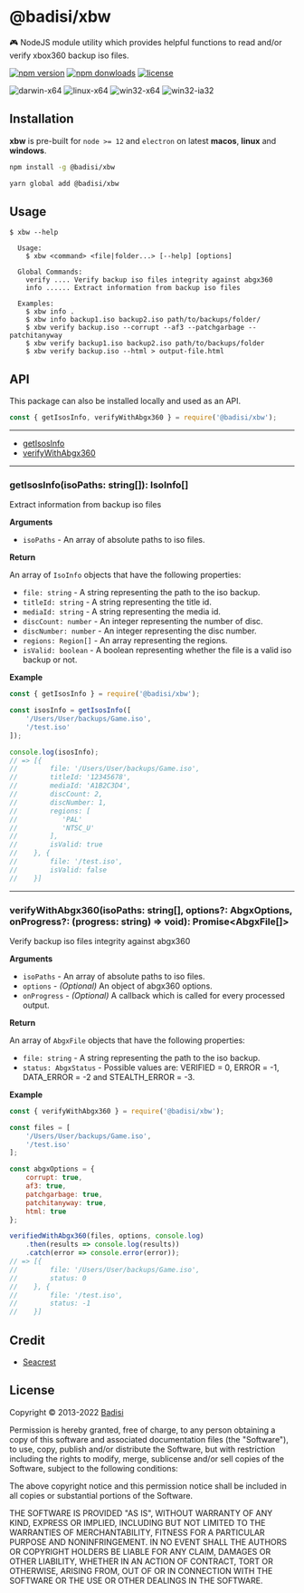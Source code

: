 # @badisi/xbw

🎮 NodeJS module utility which provides helpful functions to read and/or verify xbox360 backup iso files.

[![npm version](https://img.shields.io/npm/v/@badisi/xbw.svg?color=blue&logo=npm)][npm]
[![npm donwloads](https://img.shields.io/npm/dw/@badisi/xbw.svg?color=7986CB&logo=npm)][npm-dl]
[![license](https://img.shields.io/badge/license-custom-ff69b4)][license]

![darwin-x64](https://img.shields.io/badge/darwin-x64-green)
![linux-x64](https://img.shields.io/badge/linux-x64-green)
![win32-x64](https://img.shields.io/badge/win32-x64-green)
![win32-ia32](https://img.shields.io/badge/win32-ia32-green)


## Installation

**xbw** is pre-built for `node >= 12` and `electron` on latest ****macos****, ****linux**** and ****windows****.

```sh
npm install -g @badisi/xbw
```

```sh
yarn global add @badisi/xbw
```

## Usage

```
$ xbw --help

  Usage:
    $ xbw <command> <file|folder...> [--help] [options]

  Global Commands:
    verify .... Verify backup iso files integrity against abgx360
    info ...... Extract information from backup iso files

  Examples:
    $ xbw info .
    $ xbw info backup1.iso backup2.iso path/to/backups/folder/
    $ xbw verify backup.iso --corrupt --af3 --patchgarbage --patchitanyway
    $ xbw verify backup1.iso backup2.iso path/to/backups/folder
    $ xbw verify backup.iso --html > output-file.html
```

## API

This package can also be installed locally and used as an API.

```js
const { getIsosInfo, verifyWithAbgx360 } = require('@badisi/xbw');
```

---------------------------------------

* [getIsosInfo](#getIsosInfo)
* [verifyWithAbgx360](#verifyWithAbgx360)

---------------------------------------

<a name="getIsosInfo"></a>

### getIsosInfo(isoPaths: string[]): IsoInfo[]

Extract information from backup iso files

__Arguments__

* `isoPaths` - An array of absolute paths to iso files.

__Return__

An array of `IsoInfo` objects that have the following properties:

* `file: string` - A string representing the path to the iso backup.
* `titleId: string` - A string representing the title id.
* `mediaId: string` - A string representing the media id.
* `discCount: number` - An integer representing the number of disc.
* `discNumber: number` - An integer representing the disc number.
* `regions: Region[]` - An array representing the regions.
* `isValid: boolean` - A boolean representing whether the file is a valid iso backup or not.

__Example__

```js
const { getIsosInfo } = require('@badisi/xbw');

const isosInfo = getIsosInfo([
    '/Users/User/backups/Game.iso',
    '/test.iso'
]);

console.log(isosInfo);
// => [{
//        file: '/Users/User/backups/Game.iso',
//        titleId: '12345678',
//        mediaId: 'A1B2C3D4',
//        discCount: 2,
//        discNumber: 1,
//        regions: [
//           'PAL'
//           'NTSC_U'
//        ],
//        isValid: true
//    }, {
//        file: '/test.iso',
//        isValid: false
//    }]
```

---------------------------------------

<a name="verifyWithAbgx360"></a>

### verifyWithAbgx360(isoPaths: string[], options?: AbgxOptions, onProgress?: (progress: string) => void): Promise<AbgxFile[]>

Verify backup iso files integrity against abgx360

__Arguments__

* `isoPaths` - An array of absolute paths to iso files.
* `options` - *(Optional)* An object of abgx360 options.
* `onProgress` - *(Optional)* A callback which is called for every processed output.

__Return__

An array of `AbgxFile` objects that have the following properties:

* `file: string` - A string representing the path to the iso backup.
* `status: AbgxStatus` - Possible values are: VERIFIED = 0, ERROR = -1, DATA_ERROR = -2 and STEALTH_ERROR = -3.

__Example__

```js
const { verifyWithAbgx360 } = require('@badisi/xbw');

const files = [
    '/Users/User/backups/Game.iso',
    '/test.iso'
];

const abgxOptions = {
    corrupt: true,
    af3: true,
    patchgarbage: true,
    patchitanyway: true,
    html: true
};

verifiedWithAbgx360(files, options, console.log)
    .then(results => console.log(results))
    .catch(error => console.error(error));
// => [{
//        file: '/Users/User/backups/Game.iso',
//        status: 0
//    }, {
//        file: '/test.iso',
//        status: -1
//    }]
```

Credit
------

* [Seacrest](http://abgx360.xecuter.com/)


License
-------

Copyright © 2013-2022 [Badisi](https://github.com/Badisi)

Permission is hereby granted, free of charge, to any person obtaining
a copy of this software and associated documentation files (the
"Software"), to use, copy, publish and/or distribute the Software,
but with restriction including the rights to modify, merge, sublicense
and/or sell copies of the Software, subject to the following
conditions:

The above copyright notice and this permission notice shall be
included in all copies or substantial portions of the Software.

THE SOFTWARE IS PROVIDED "AS IS", WITHOUT WARRANTY OF ANY KIND,
EXPRESS OR IMPLIED, INCLUDING BUT NOT LIMITED TO THE WARRANTIES OF
MERCHANTABILITY, FITNESS FOR A PARTICULAR PURPOSE AND
NONINFRINGEMENT. IN NO EVENT SHALL THE AUTHORS OR COPYRIGHT HOLDERS BE
LIABLE FOR ANY CLAIM, DAMAGES OR OTHER LIABILITY, WHETHER IN AN ACTION
OF CONTRACT, TORT OR OTHERWISE, ARISING FROM, OUT OF OR IN CONNECTION
WITH THE SOFTWARE OR THE USE OR OTHER DEALINGS IN THE SOFTWARE.




[npm]: https://www.npmjs.com/package/@badisi/xbw
[npm-dl]: https://npmcharts.com/compare/@badisi/xbw?minimal=true
[license]: https://github.com/Badisi/xbw/blob/master/LICENSE
[david-deps]: https://david-dm.org/badisi/xbw
